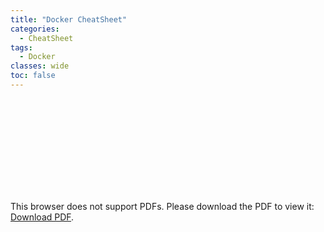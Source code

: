 ```yaml
---
title: "Docker CheatSheet"
categories:
  - CheatSheet
tags:
  - Docker
classes: wide
toc: false
---
```


<object data="/assets/files/docker-cheatsheet.pdf" type="application/pdf" width="700px" height="700px">
    <embed src="/assets/files/docker-cheatsheet.pdf">
        <p>This browser does not support PDFs. Please download the PDF to view it: <a href="/assets/files/docker-cheatsheet.pdf">Download PDF</a>.</p>
    </embed>
</object>